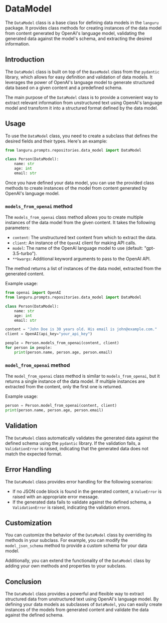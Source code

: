 # DataModel

The `DataModel` class is a base class for defining data models in the `languru` package. It provides class methods for creating instances of the data model from content generated by OpenAI's language model, validating the generated data against the model's schema, and extracting the desired information.

## Introduction

The `DataModel` class is built on top of the `BaseModel` class from the `pydantic` library, which allows for easy definition and validation of data models. It leverages the power of OpenAI's language model to generate structured data based on a given content and a predefined schema.

The main purpose of the `DataModel` class is to provide a convenient way to extract relevant information from unstructured text using OpenAI's language model and transform it into a structured format defined by the data model.

## Usage

To use the `DataModel` class, you need to create a subclass that defines the desired fields and their types. Here's an example:

```python
from languru.prompts.repositories.data_model import DataModel

class Person(DataModel):
    name: str
    age: int
    email: str
```

Once you have defined your data model, you can use the provided class methods to create instances of the model from content generated by OpenAI's language model.

### `models_from_openai` method

The `models_from_openai` class method allows you to create multiple instances of the data model from the given content. It takes the following parameters:

- `content`: The unstructured text content from which to extract the data.
- `client`: An instance of the `OpenAI` client for making API calls.
- `model`: The name of the OpenAI language model to use (default: "gpt-3.5-turbo").
- `**kwargs`: Additional keyword arguments to pass to the OpenAI API.

The method returns a list of instances of the data model, extracted from the generated content.

Example usage:

```python
from openai import OpenAI
from languru.prompts.repositories.data_model import DataModel

class Person(DataModel):
    name: str
    age: int
    email: str

content = "John Doe is 30 years old. His email is john@example.com."
client = OpenAI(api_key="your_api_key")

people = Person.models_from_openai(content, client)
for person in people:
    print(person.name, person.age, person.email)
```

### `model_from_openai` method

The `model_from_openai` class method is similar to `models_from_openai`, but it returns a single instance of the data model. If multiple instances are extracted from the content, only the first one is returned.

Example usage:

```python
person = Person.model_from_openai(content, client)
print(person.name, person.age, person.email)
```

## Validation

The `DataModel` class automatically validates the generated data against the defined schema using the `pydantic` library. If the validation fails, a `ValidationError` is raised, indicating that the generated data does not match the expected format.

## Error Handling

The `DataModel` class provides error handling for the following scenarios:

- If no JSON code block is found in the generated content, a `ValueError` is raised with an appropriate error message.
- If the generated data fails to validate against the defined schema, a `ValidationError` is raised, indicating the validation errors.

## Customization

You can customize the behavior of the `DataModel` class by overriding its methods in your subclass. For example, you can modify the `model_json_schema` method to provide a custom schema for your data model.

Additionally, you can extend the functionality of the `DataModel` class by adding your own methods and properties to your subclass.

## Conclusion

The `DataModel` class provides a powerful and flexible way to extract structured data from unstructured text using OpenAI's language model. By defining your data models as subclasses of `DataModel`, you can easily create instances of the models from generated content and validate the data against the defined schema.
